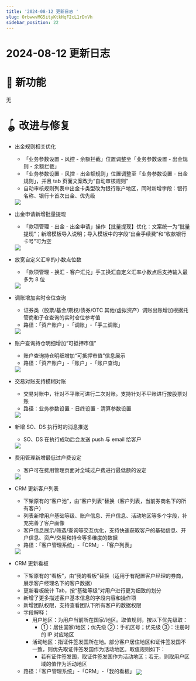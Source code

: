 ```yaml
---
title: '2024-08-12 更新日志 '
slug: OrbwwvMG5ityKtkHqF2cL1rDnVh
sidebar_position: 22
---
```



# 2024-08-12 更新日志 

# 🎉 新功能

无

# 🪀 改进与修复

- 出金规则相关优化
    - 「业务参数设置 - 风控 - 余额拦截」位置调整至「业务参数设置 - 出金规则 - 余额拦截」
    - 「业务参数设置 - 风控 - 出金额规则」位置调整至「业务参数设置 - 出金规则」，并且 tab 页面文案改为“自动审核规则”
    - 自动审核规则列表中出金卡类型改为银行账户地区，同时新增字段：银行名称、银行卡首次出金、优先级
    <img src="/assets/KP5ObODTBoGf9rxH5M2cegzGnwe.png" src-width="2678" src-height="3207" align="center"/>

- 出金申请新增批量提现
    - 「款项管理 - 出金 - 出金申请」操作【批量提现】优化：文案统一为“批量提现”；新增模板导入说明；导入模板中的字段“出金手续费”和“收款银行卡号”可为空
    <img src="/assets/HvpibOMf7oIS36xLmEqcXBCUnNc.png" src-width="1280" src-height="679" align="center"/>

- 放宽自定义汇率的小数点位数
    - 「款项管理 - 换汇 - 客户汇兑」手工换汇自定义汇率小数点后支持输入最多为 8 位
    <img src="/assets/ROKobk3vPoNUecxKKeQcFLz9n1c.png" src-width="2254" src-height="1230" align="center"/>

- 调账增加实时仓位查询
    - 证券类（股票/基金/期权/债券/OTC 其他/虚拟资产）调账出账增加根据托管商和子仓查询的实时仓位参考值
    - 路径：「资产账户」-「调账」-「手工调账」
    <img src="/assets/KyBAbDw6ZoGKvoxTrgvcLEKlnFe.png" src-width="3240" src-height="1624" align="center"/>

- 账户查询持仓明细增加“可抵押市值”
    - 账户查询持仓明细增加“可抵押市值”信息展示
    - 路径：「资产账户」-「账户」-「账户查询」
    <img src="/assets/UlBPbuIOToGoCNxDkFqcG7Mcnic.png" src-width="3318" src-height="1752" align="center"/>

- 交易对账支持模糊对账
    - 交易对账中，针对不平账可进行二次对账。支持针对不平账进行按股票对账
    - 路径：业务参数设置 - 日终设置 - 清算参数设置
    <img src="/assets/SD9UbQQ4TokQDkxN638c5jvGnOe.png" src-width="3548" src-height="1794" align="center"/>

- 新增 SO、DS 执行时的消息推送
    - SO、DS 在执行成功后会发送 push 与 email 给客户
    <img src="/assets/V1TAbdYIKo2J06x7vPmcE00snyg.png" src-width="2452" src-height="1084" align="center"/>

- 费用管理新增最低过户费设定
    - 客户可在费用管理页面对全域过户费进行最低额的设定
    <img src="/assets/SZILbH6svoVA2axaR8JcxXEAnYb.png" src-width="2854" src-height="1134" align="center"/>

- CRM 更新客户列表
    - 下架原有的“客户池”，由“客户列表”替换（客户列表，当前券商名下的所有客户）
    - 列表新增用户基础等级、账户信息、开户信息、活动地区等多个字段，补充完善了客户画像
    - 客户信息展示/筛选/查询等交互优化，支持快速获取客户的基础信息、开户信息、资产/交易和持仓等多维度的数据
    - 路径：「客户管理系统」-「CRM」-「客户列表」
    <img src="/assets/DsZLbUTEmoPVN9xy2bmcdUQHnVb.png" src-width="2562" src-height="1144" align="center"/>

- CRM 更新看板
    - 下架原有的“看板”，由“我的看板”替换（适用于有配置客户经理的券商，展示客户经理名下的客户数据）
    - 更新看板统计 Tab，按“基础等级”对用户进行更为细致的划分
    - 新增了更多描述客户基本信息的字段内容和操作项
    - 新增团队权限，支持查看团队下所有客户的数据权限
    - 字段解释：
        - 用户地区：为用户当前所在国家/地区。取值规则，按以下优先级取：
            -  ①：居住国家/地区；优先级 ②：手机区号；优先级 ③：注册时的 IP 对应地区 
        - 活动地区：指证件签发国所在地。部分客户居住地区和证件签发国不一致，则优先取证件签发国作为活动地区。取值规则如下：
            - 若有证件签发国，取证件签发国作为活动地区；若无，则取用户区域的值作为活动地区
    - 路径：「客户管理系统」-「CRM」-「我的看板」
        <img src="/assets/FNPXbSD01oL4GvxMBd1cwGRQnRc.png" src-width="3450" src-height="1682" align="center"/>

